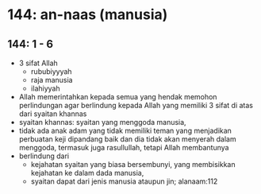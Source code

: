 # 144: an-naas (manusia)

## 144: 1 - 6
* 3 sifat Allah
  * rububiyyyah
  * raja manusia
  * ilahiyyah
* Allah memerintahkan kepada semua yang hendak memohon perlindungan agar berlindung
  kepada Allah yang memiliki 3 sifat di atas dari syaitan khannas
* syaitan khannas:
  syaitan yang menggoda manusia,
* tidak ada anak adam yang tidak memiliki teman yang
  menjadikan perbuatan keji dipandang baik dan dia
  tidak akan menyerah dalam menggoda,
  termasuk juga rasullullah, tetapi Allah membantunya
* berlindung dari
  * kejahatan syaitan yang biasa bersembunyi,
    yang membisikkan kejahatan ke dalam dada manusia,
  * syaitan dapat dari jenis manusia ataupun jin; alanaam:112


